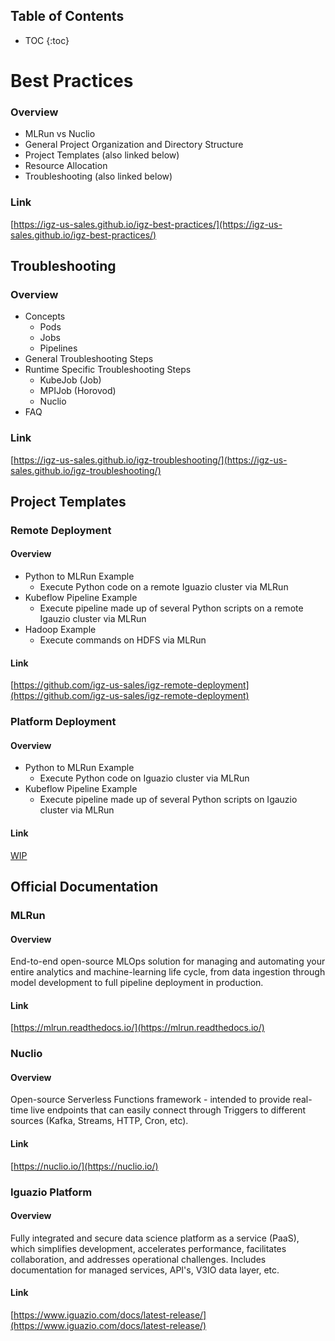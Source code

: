 ## Table of Contents
* TOC
{:toc}

# Best Practices
### Overview
- MLRun vs Nuclio
- General Project Organization and Directory Structure
- Project Templates (also linked below)
- Resource Allocation
- Troubleshooting (also linked below)

### Link
[https://igz-us-sales.github.io/igz-best-practices/](https://igz-us-sales.github.io/igz-best-practices/)

## Troubleshooting
### Overview
- Concepts
    - Pods
    - Jobs
    - Pipelines
- General Troubleshooting Steps
- Runtime Specific Troubleshooting Steps
    - KubeJob (Job)
    - MPIJob (Horovod)
    - Nuclio
- FAQ

### Link
[https://igz-us-sales.github.io/igz-troubleshooting/](https://igz-us-sales.github.io/igz-troubleshooting/)

## Project Templates
### Remote Deployment
#### Overview
- Python to MLRun Example
    - Execute Python code on a remote Iguazio cluster via MLRun
- Kubeflow Pipeline Example
    - Execute pipeline made up of several Python scripts on a remote Igauzio cluster via MLRun
- Hadoop Example
    - Execute commands on HDFS via MLRun

#### Link
[https://github.com/igz-us-sales/igz-remote-deployment](https://github.com/igz-us-sales/igz-remote-deployment)

### Platform Deployment    
#### Overview
- Python to MLRun Example
    - Execute Python code on Iguazio cluster via MLRun
- Kubeflow Pipeline Example
    - Execute pipeline made up of several Python scripts on Igauzio cluster via MLRun
    
#### Link
[WIP](#)

## Official Documentation
### MLRun
#### Overview
End-to-end open-source MLOps solution for managing and automating your entire analytics and machine-learning life cycle, from data ingestion through model development to full pipeline deployment in production.

#### Link
[https://mlrun.readthedocs.io/](https://mlrun.readthedocs.io/)

### Nuclio
#### Overview
Open-source Serverless Functions framework - intended to provide real-time live endpoints that can easily connect through Triggers to different sources (Kafka, Streams, HTTP, Cron, etc).

#### Link
[https://nuclio.io/](https://nuclio.io/)

### Iguazio Platform
#### Overview
Fully integrated and secure data science platform as a service (PaaS), which simplifies development, accelerates performance, facilitates collaboration, and addresses operational challenges. Includes documentation for managed services, API's, V3IO data layer, etc.

#### Link
[https://www.iguazio.com/docs/latest-release/](https://www.iguazio.com/docs/latest-release/)